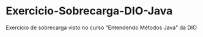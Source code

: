 # Exercicio-Sobrecarga-DIO-Java
Exercicio de sobrecarga visto no curso "Entendendo Métodos Java" da DIO
